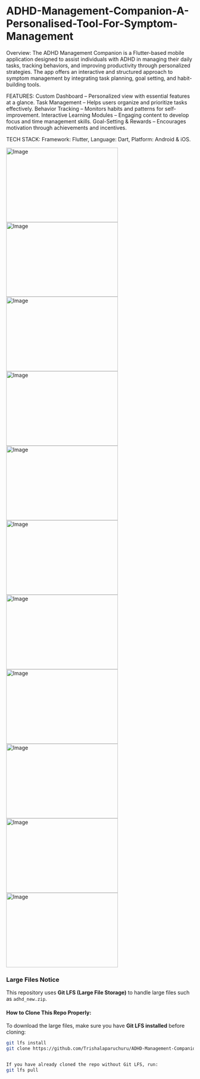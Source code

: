 # ADHD-Management-Companion-A-Personalised-Tool-For-Symptom-Management

Overview:
The ADHD Management Companion is a Flutter-based mobile application designed to assist individuals with ADHD in managing their daily tasks, tracking behaviors, and improving productivity through personalized strategies. The app offers an interactive and structured approach to symptom management by integrating task planning, goal setting, and habit-building tools.

FEATURES:
Custom Dashboard – Personalized view with essential features at a glance.
Task Management – Helps users organize and prioritize tasks effectively.
Behavior Tracking – Monitors habits and patterns for self-improvement.
Interactive Learning Modules – Engaging content to develop focus and time management skills.
Goal-Setting & Rewards – Encourages motivation through achievements and incentives.

TECH STACK:
Framework: Flutter,
Language: Dart,
Platform: Android & iOS.

<img src="https://github.com/user-attachments/assets/9068a54c-e2f2-49d1-a821-8d931f9295f6" alt="Image" width="300" height="200"/>
<img src="https://github.com/user-attachments/assets/fa594ac9-a9ce-4a05-a4b5-9293c8f6a6e2" alt="Image" width="300" height="200"/>
<img src="https://github.com/user-attachments/assets/465a0506-f81d-4b96-9116-d53ce7ab8837" alt="Image" width="300" height="200"/>
<img src="https://github.com/user-attachments/assets/a7bae680-fc4a-41d7-9d74-c666c3d74602" alt="Image" width="300" height="200"/>
<img src="https://github.com/user-attachments/assets/5818b040-fc05-4597-9033-fef9c33d6be0" alt="Image" width="300" height="200"/>
<img src="https://github.com/user-attachments/assets/28e086cb-648f-448c-b09b-d26b2e5d86ee" alt="Image" width="300" height="200"/>
<img src="https://github.com/user-attachments/assets/ba4a839f-fb26-4255-828b-22984604a2d0" alt="Image" width="300" height="200"/>
<img src="https://github.com/user-attachments/assets/cf443806-10c8-47e5-97b3-aaa00a359497" alt="Image" width="300" height="200"/>
<img src="https://github.com/user-attachments/assets/c172a682-f2a7-4d9e-bc87-05295c734dd6" alt="Image" width="300" height="200"/>
<img src="https://github.com/user-attachments/assets/1193ccca-6edc-4a7d-be5e-70e161213a85" alt="Image" width="300" height="200"/>
<img src="https://github.com/user-attachments/assets/b3ed3258-d00c-48b8-b79b-ea4b29c5c8e9" alt="Image" width="300" height="200"/>


###  Large Files Notice
This repository uses **Git LFS (Large File Storage)** to handle large files such as `adhd_new.zip`.  

####  How to Clone This Repo Properly:
To download the large files, make sure you have **Git LFS installed** before cloning:
```bash
git lfs install
git clone https://github.com/Trishalaparuchuru/ADHD-Management-Companion-A-Personalised-Tool-For-Symptom-Management.git


If you have already cloned the repo without Git LFS, run:
git lfs pull



